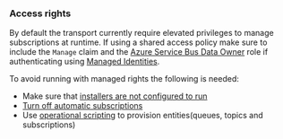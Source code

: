 ### Access rights

By default the transport currently require elevated privileges to manage subscriptions at runtime. If using a shared access policy make sure to include the `Manage` claim and the [Azure Service Bus Data Owner](https://learn.microsoft.com/en-us/azure/role-based-access-control/built-in-roles#azure-service-bus-data-owner) role if authenticating using [Managed Identities](https://learn.microsoft.com/en-us/azure/service-bus-messaging/service-bus-managed-service-identity).

To avoid running with managed rights the following is needed:

- Make sure that [installers are not configured to run](/nservicebus/operations/installers.md)
- [Turn off automatic subscriptions](/nservicebus/messaging/publish-subscribe/controlling-what-is-subscribed.md#disabling-auto-subscription)
- Use [operational scripting](/transports/azure-service-bus/operational-scripting.md) to provision entities(queues, topics and subscriptions)
